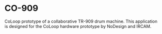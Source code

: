 # CO-909

CoLoop prototype of a collaborative TR-909 drum machine.
This application is designed for the CoLoop hardware prototype by NoDesign and IRCAM.
